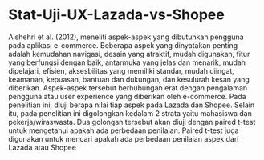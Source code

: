 # Stat-Uji-UX-Lazada-vs-Shopee
Alshehri et al. (2012), meneliti aspek-aspek yang dibutuhkan pengguna pada aplikasi e-commerce. Beberapa aspek yang dinyatakan penting adalah kemudahan navigasi, desain yang atraktif, mudah digunakan, fitur yang berfungsi dengan baik, antarmuka yang jelas dan menarik, mudah dipelajari, efisien, aksesbilitas yang memiliki standar, mudah diingat, keamanan, kepuasan, bantuan dan dukungan, dan kesulurah kesan yang diberikan. Aspek-aspek tersebut berhubungan erat dengan pengalaman pengguna atau user experience yang diberikan oleh e-commerce. Pada penelitian ini, diuji berapa nilai tiap aspek pada Lazada dan Shopee. Selain itu, pada penelitian ini digolongkan kedalam 2 strata yaitu mahasiswa dan pekerja/wiraswasta. Dua golongan tersebut akan diuji dengan paired t-test untuk mengetahui apakah ada perbedaan penilaian. Paired t-test juga digunakan untuk mencari apakah ada perbedaan penilaian aspek dari Lazada atau Shopee

